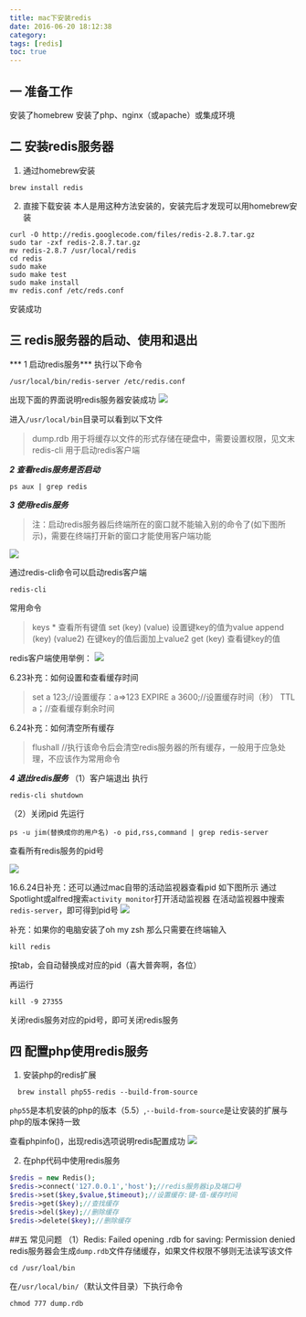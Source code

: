 ```yaml
---
title: mac下安装redis
date: 2016-06-20 18:12:38
category:
tags: [redis]
toc: true
---
```



## 一 准备工作
安装了homebrew
安装了php、nginx（或apache）或集成环境

## 二 安装redis服务器
1. 通过homebrew安装

  ```
brew install redis
```

2. 直接下载安装
本人是用这种方法安装的，安装完后才发现可以用homebrew安装

```
curl -O http://redis.googlecode.com/files/redis-2.8.7.tar.gz
sudo tar -zxf redis-2.8.7.tar.gz
mv redis-2.8.7 /usr/local/redis
cd redis
sudo make
sudo make test
sudo make install
mv redis.conf /etc/reds.conf
```
安装成功
## 三 redis服务器的启动、使用和退出
*** 1 启动redis服务*** 
执行以下命令
```
/usr/local/bin/redis-server /etc/redis.conf
```
出现下面的界面说明redis服务器安装成功
![](http://o9xbyqajf.bkt.clouddn.com/images/1469498761643.png)


进入`/usr/local/bin`目录可以看到以下文件
> dump.rdb  用于将缓存以文件的形式存储在硬盘中，需要设置权限，见文末
> redis-cli    用于启动redis客户端

***2 查看redis服务是否启动***
```
ps aux | grep redis
```
***3 使用redis服务***
>注：启动redis服务器后终端所在的窗口就不能输入别的命令了(如下图所示)，需要在终端打开新的窗口才能使用客户端功能
> 
![](http://o9xbyqajf.bkt.clouddn.com/images/1469498796319.png)





通过redis-cli命令可以启动redis客户端

```
redis-cli
```
常用命令
> keys * 查看所有键值
> set (key) (value) 设置键key的值为value
> append (key) (value2) 在键key的值后面加上value2
> get (key) 查看键key的值

redis客户端使用举例：
![](http://o9xbyqajf.bkt.clouddn.com/images/1469498811208.png)


6.23补充：如何设置和查看缓存时间
>set a 123;//设置缓存：a=>123
>EXPIRE a 3600;//设置缓存时间（秒）
>TTL a；//查看缓存剩余时间

6.24补充：如何清空所有缓存
>flushall  //执行该命令后会清空redis服务器的所有缓存，一般用于应急处理，不应该作为常用命令

***4 退出redis服务***
（1）客户端退出
执行
```
redis-cli shutdown
```
（2）关闭pid
先运行
```
ps -u jim(替换成你的用户名) -o pid,rss,command | grep redis-server
```
查看所有redis服务的pid号

![](http://o9xbyqajf.bkt.clouddn.com/images/1469498829072.png)


16.6.24日补充：还可以通过mac自带的活动监视器查看pid
如下图所示
通过Spotlight或alfred搜索`activity monitor`打开活动监视器
在活动监视器中搜索`redis-server`，即可得到pid号
![](http://o9xbyqajf.bkt.clouddn.com/images/1469498837473.png)


补充：如果你的电脑安装了oh my zsh
那么只需要在终端输入
```
kill redis
```
按tab，会自动替换成对应的pid（喜大普奔啊，各位）

再运行
```
kill -9 27355
```
关闭redis服务对应的pid号，即可关闭redis服务
## 四 配置php使用redis服务
1. 安装php的redis扩展
```
  brew install php55-redis --build-from-source
```
`php55`是本机安装的php的版本（5.5）,`--build-from-source`是让安装的扩展与php的版本保持一致

  查看phpinfo()，出现redis选项说明redis配置成功
![](http://o9xbyqajf.bkt.clouddn.com/images/1469498850108.png)

2. 在php代码中使用redis服务

``` php
$redis = new Redis();
$redis->connect('127.0.0.1','host');//redis服务器ip及端口号
$redis->set($key,$value,$timeout);//设置缓存:键-值-缓存时间
$redis->get($key);//查找缓存
$redis->del($key);//删除缓存
$redis->delete($key);//删除缓存
```

##五 常见问题
（1）Redis: Failed opening .rdb for saving: Permission denied
redis服务器会生成`dump.rdb`文件存储缓存，如果文件权限不够则无法读写该文件
```
cd /usr/loal/bin
```
在`/usr/local/bin/`（默认文件目录）下执行命令
```
chmod 777 dump.rdb
```

